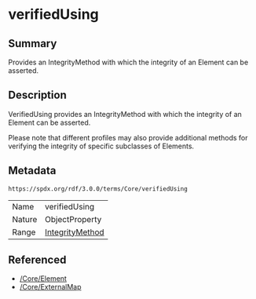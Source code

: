 <!-- Automatically generated by spec-parser v2.3.0 on 2024-07-16T15:00:52.540788+00:00 -->
<!-- SPDX-License-Identifier: Community-Spec-1.0 -->

# verifiedUsing

## Summary

Provides an IntegrityMethod with which the integrity of an Element can be
asserted.


## Description

VerifiedUsing provides an IntegrityMethod with which the integrity of an
Element can be asserted.

Please note that different profiles may also provide additional methods for
verifying the integrity of specific subclasses of Elements.


## Metadata

`https://spdx.org/rdf/3.0.0/terms/Core/verifiedUsing`


| | |
|---|---|
| Name | verifiedUsing |
| Nature | ObjectProperty |
| Range | [IntegrityMethod](../Classes/IntegrityMethod.md) |




## Referenced

- [/Core/Element](../../Core/Classes/Element.md)
- [/Core/ExternalMap](../../Core/Classes/ExternalMap.md)

